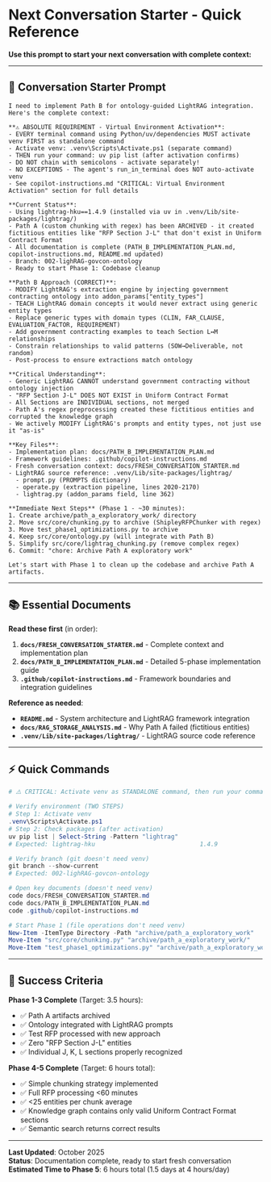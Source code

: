 # Next Conversation Starter - Quick Reference

**Use this prompt to start your next conversation with complete context:**

---

## 🎯 **Conversation Starter Prompt**

```
I need to implement Path B for ontology-guided LightRAG integration. Here's the complete context:

**⚠️ ABSOLUTE REQUIREMENT - Virtual Environment Activation**:
- EVERY terminal command using Python/uv/dependencies MUST activate venv FIRST as standalone command
- Activate venv: .venv\Scripts\Activate.ps1 (separate command)
- THEN run your command: uv pip list (after activation confirms)
- DO NOT chain with semicolons - activate separately!
- NO EXCEPTIONS - The agent's run_in_terminal does NOT auto-activate venv
- See copilot-instructions.md "CRITICAL: Virtual Environment Activation" section for full details

**Current Status**:
- Using lightrag-hku==1.4.9 (installed via uv in .venv/Lib/site-packages/lightrag/)
- Path A (custom chunking with regex) has been ARCHIVED - it created fictitious entities like "RFP Section J-L" that don't exist in Uniform Contract Format
- All documentation is complete (PATH_B_IMPLEMENTATION_PLAN.md, copilot-instructions.md, README.md updated)
- Branch: 002-lighRAG-govcon-ontology
- Ready to start Phase 1: Codebase cleanup

**Path B Approach (CORRECT)**:
- MODIFY LightRAG's extraction engine by injecting government contracting ontology into addon_params["entity_types"]
- TEACH LightRAG domain concepts it would never extract using generic entity types
- Replace generic types with domain types (CLIN, FAR_CLAUSE, EVALUATION_FACTOR, REQUIREMENT)
- Add government contracting examples to teach Section L↔M relationships
- Constrain relationships to valid patterns (SOW→Deliverable, not random)
- Post-process to ensure extractions match ontology

**Critical Understanding**:
- Generic LightRAG CANNOT understand government contracting without ontology injection
- "RFP Section J-L" DOES NOT EXIST in Uniform Contract Format
- All Sections are INDIVIDUAL sections, not merged
- Path A's regex preprocessing created these fictitious entities and corrupted the knowledge graph
- We actively MODIFY LightRAG's prompts and entity types, not just use it "as-is"

**Key Files**:
- Implementation plan: docs/PATH_B_IMPLEMENTATION_PLAN.md
- Framework guidelines: .github/copilot-instructions.md
- Fresh conversation context: docs/FRESH_CONVERSATION_STARTER.md
- LightRAG source reference: .venv/Lib/site-packages/lightrag/
  - prompt.py (PROMPTS dictionary)
  - operate.py (extraction pipeline, lines 2020-2170)
  - lightrag.py (addon_params field, line 362)

**Immediate Next Steps** (Phase 1 - ~30 minutes):
1. Create archive/path_a_exploratory_work/ directory
2. Move src/core/chunking.py to archive (ShipleyRFPChunker with regex)
3. Move test_phase1_optimizations.py to archive
4. Keep src/core/ontology.py (will integrate with Path B)
5. Simplify src/core/lightrag_chunking.py (remove complex regex)
6. Commit: "chore: Archive Path A exploratory work"

Let's start with Phase 1 to clean up the codebase and archive Path A artifacts.
```

---

## 📚 **Essential Documents**

**Read these first** (in order):

1. **`docs/FRESH_CONVERSATION_STARTER.md`** - Complete context and implementation plan
2. **`docs/PATH_B_IMPLEMENTATION_PLAN.md`** - Detailed 5-phase implementation guide
3. **`.github/copilot-instructions.md`** - Framework boundaries and integration guidelines

**Reference as needed**:

- **`README.md`** - System architecture and LightRAG framework integration
- **`docs/RAG_STORAGE_ANALYSIS.md`** - Why Path A failed (fictitious entities)
- **`.venv/Lib/site-packages/lightrag/`** - LightRAG source code reference

---

## ⚡ **Quick Commands**

```powershell
# ⚠️ CRITICAL: Activate venv as STANDALONE command, then run your command

# Verify environment (TWO STEPS)
# Step 1: Activate venv
.venv\Scripts\Activate.ps1
# Step 2: Check packages (after activation)
uv pip list | Select-String -Pattern "lightrag"
# Expected: lightrag-hku                             1.4.9

# Verify branch (git doesn't need venv)
git branch --show-current
# Expected: 002-lighRAG-govcon-ontology

# Open key documents (doesn't need venv)
code docs/FRESH_CONVERSATION_STARTER.md
code docs/PATH_B_IMPLEMENTATION_PLAN.md
code .github/copilot-instructions.md

# Start Phase 1 (file operations don't need venv)
New-Item -ItemType Directory -Path "archive/path_a_exploratory_work"
Move-Item "src/core/chunking.py" "archive/path_a_exploratory_work/"
Move-Item "test_phase1_optimizations.py" "archive/path_a_exploratory_work/"
```

---

## 🎯 **Success Criteria**

**Phase 1-3 Complete** (Target: 3.5 hours):

- ✅ Path A artifacts archived
- ✅ Ontology integrated with LightRAG prompts
- ✅ Test RFP processed with new approach
- ✅ Zero "RFP Section J-L" entities
- ✅ Individual J, K, L sections properly recognized

**Phase 4-5 Complete** (Target: 6 hours total):

- ✅ Simple chunking strategy implemented
- ✅ Full RFP processing <60 minutes
- ✅ <25 entities per chunk average
- ✅ Knowledge graph contains only valid Uniform Contract Format sections
- ✅ Semantic search returns correct results

---

**Last Updated**: October 2025  
**Status**: Documentation complete, ready to start fresh conversation  
**Estimated Time to Phase 5**: 6 hours total (1.5 days at 4 hours/day)
